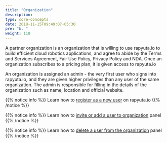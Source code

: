 ```yaml
---
title: "Organization"
description:
type: core-concepts
date: 2018-11-15T09:49:07+05:30
pre: "b. "
weight: 110
---
```

A partner organization is an organization that is willing to use rapyuta.io to build efficient cloud robotics applications, and agree to abide by the Terms and Services Agreement, Fair Use Policy, Privacy Policy and NDA. Once an organization subscribes to a pricing plan, it is given access to rapyuta.io

An organization is assigned an admin - the very first user who signs into rapyuta.io, and they are given higher privileges than any user of the same organization. The admin is responsible for filling in the details of the organization such as name, location and official website.

{{% notice info %}}
Learn how to [register as a new user](/getting-started/register-new-user/) on rapyuta.io
{{% /notice %}}

{{% notice info %}}
Learn how to [invite or add a user to organization](/getting-started/invite-user-to-org/) panel
{{% /notice %}}

{{% notice info %}}
Learn how to [delete a user from the organization](/getting-started/remove-user-from-org/) panel
{{% /notice %}}
